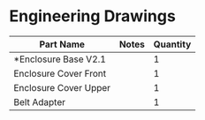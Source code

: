 # Engineering Drawings 


| Part Name                | Notes                     | Quantity |
|--------------------------|---------------------------|----------|
| *Enclosure Base V2.1     |                           | 1        |
| Enclosure Cover Front    |                           | 1        |
| Enclosure Cover Upper    |                           | 1        |
| Belt Adapter             |                           | 1        |

